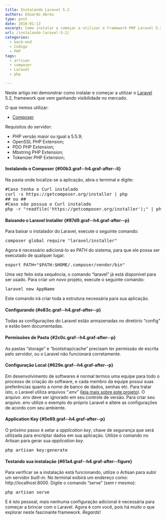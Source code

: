 ```yaml
---
title: Instalando Laravel 5.2
authors: Eduardo Abreu
type: post
date: 2016-01-13
excerpt: Como instalar e começar a utilizar o framework PHP Laravel 5.2
url: /instalando-laravel-5-2/
categories:
  - back-end
  - Código
  - PHP
tags:
  - artisan
  - composer
  - Laravel
  - php

---
```

Neste artigo irei demonstrar como instalar e começar a utilizar o <a class="markup--anchor markup--p-anchor" href="http://laravel.com/" rel="nofollow">Laravel</a> 5.2, framework que vem ganhando visibilidade no mercado.

<p id="42c9" class="graf--p graf-after--p">
  O que iremos utilizar:
</p>

<ul class="postList">
  <li id="1067" class="graf--li graf-after--p">
    <a class="markup--anchor markup--li-anchor" href="http://getcomposer.org/" target="_blank" rel="nofollow">Composer</a>
  </li>
</ul>

<p id="a825" class="graf--p graf-after--li">
  Requisitos do servidor:
</p>

<ul class="postList">
  <li id="e023" class="graf--li graf-after--p">
    PHP versão maior ou igual a 5.5.9;
  </li>
  <li id="9d69" class="graf--li graf-after--li">
    OpenSSL PHP Extension;
  </li>
  <li id="9f4e" class="graf--li graf-after--li">
    PDO PHP Extension;
  </li>
  <li id="f2d1" class="graf--li graf-after--li">
    Mbstring PHP Extension;
  </li>
  <li id="ee0f" class="graf--li graf-after--li">
    Tokenizer PHP Extension;
  </li>
</ul>

#### Instalando o Composer {#00b3.graf--h4.graf-after--li}

<p id="d940" class="graf--p graf-after--h4">
  Na pasta onde localiza-se a aplicação, abra o terminal e digite:
</p>

<pre class="lang-bash">#Caso tenha o Curl instalado
curl -s https://getcomposer.org/installer | php
## ou ##
#Caso não possua o Curl instalado
php -r "readfile('https://getcomposer.org/installer');" | php</pre>

#### Baixando o Laravel Installer {#87d9.graf--h4.graf-after--p}

<p id="25d6" class="graf--p graf-after--h4">
  Para baixar o instalador do Laravel, execute o seguinte comando:
</p>

<pre class="lang-bash">composer global require "laravel/installer"
</pre>

Agora é necessário adicioná-lo ao PATH do sistema, para que ele possa ser executado de qualquer lugar.

<pre class="lang-bash">export PATH="$PATH:$HOME/.composer/vendor/bin"
</pre>

Uma vez feito esta sequência, o comando “laravel” já está disponível para ser usado. Para criar um novo projeto, execute o seguinte comando:

<pre class="lang-bash">laravel new AppName
</pre>

Este comando irá criar toda a estrutura necessária para sua aplicação.

#### Configurando {#e83c.graf--h4.graf-after--p}

<p id="f600" class="graf--p graf-after--h4">
  Todas as configurações do Laravel estão armazenadas no diretório “config” e estão bem documentadas.
</p>

#### Permissões de Pasta {#2c0c.graf--h4.graf-after--p}

<p id="3fdf" class="graf--p graf-after--h4">
  As pastas “storage” e “bootstrap/cache” precisam ter permissão de escrita pelo servidor, ou o Laravel não funcionará corretamente.
</p>

#### Configuração Local {#629e.graf--h4.graf-after--p}

<p id="c0d5" class="graf--p graf-after--h4">
  Em desenvolvimento de softwares é normal termos uma equipe para todo o processo de criação do software, e cada membro da equipe possui suas preferências quanto a nome de banco de dados, senhas etc. Para tratar isto, o Laravel utiliza arquivos “.env” (<a class="markup--anchor markup--p-anchor" href="https://github.com/vlucas/phpdotenv" target="_blank" rel="nofollow">leia mais sobre este projeto</a>). O arquivo .env deve ser ignorado em seu controle de versão. Para criar seu arquivo .env utilize o exemplo do próprio Laravel e altere as configurações de acordo com seu ambiente.
</p>

#### Application Key {#5e69.graf--h4.graf-after--p}

<p id="a431" class="graf--p graf-after--h4">
  O próximo passo é setar a <em>application key</em>, chave de segurança que será utilizada para encriptar dados em sua aplicação. Utilize o comando no Artisan para gerar sua <em>application key</em>.
</p>

<pre class="lang-bash">php artisan key:generate</pre>

#### Testando sua instalação {#61a4.graf--h4.graf-after--figure}

<p id="e0c1" class="graf--p graf-after--h4">
  Para verificar se a instalação está funcionando, utilize o Artisan para subir um servidor <em>built-in</em>. No terminal exibirá um endereço como: http://localhost:8000. Digite o comando &#8220;serve&#8221; (sem r mesmo):
</p>

<pre class="lang-bash">php artisan serve
</pre>

E é isto pessoal, mais nenhuma configuração adicional é necessária para começar a brincar com o Laravel. Agora é com você, pois há muito o que explorar neste fascinante framework. _Regards_!